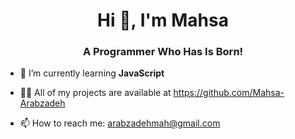 <h1 align="center">Hi 👋, I'm Mahsa </h1>
<h3 align="center">A Programmer Who Has Is Born!</h3>

- 🌱 I’m currently learning **JavaScript**

- 👨‍💻 All of my projects are available at https://github.com/Mahsa-Arabzadeh

- 📫 How to reach me: arabzadehmah@gmail.com
